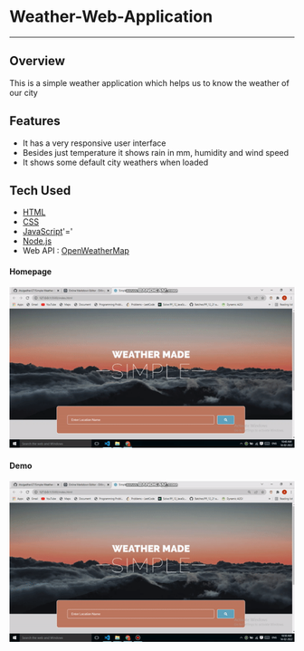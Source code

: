 # Weather-Web-Application
---
## Overview
This is a simple weather application which helps us to know the weather of our city

## Features

- It has a very responsive user interface
- Besides just temperature it shows rain in mm, humidity and wind speed 
- It shows some default city weathers when loaded

## Tech Used

- [HTML]()
- [CSS]()
- [JavaScript](https://www.javascript.com/)'='
- [Node.js](https://nodejs.org/)
- Web API : [OpenWeatherMap](https://openweathermap.org/api)


#### Homepage
![homepage](/readme-assets/Weather-Homepage.gif)

#### Demo
![demo](/readme-assets/Weather-SearchCity.gif)
